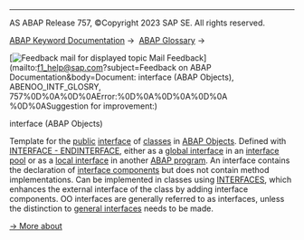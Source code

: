   

* * *

AS ABAP Release 757, ©Copyright 2023 SAP SE. All rights reserved.

[ABAP Keyword Documentation](javascript:call_link\('abenabap.htm'\)) →  [ABAP Glossary](javascript:call_link\('abenabap_glossary.htm'\)) → 

 [![](Mail.gif?object=Mail.gif&sap-language=EN "Feedback mail for displayed topic") Mail Feedback](mailto:f1_help@sap.com?subject=Feedback on ABAP Documentation&body=Document: interface \(ABAP Objects\), ABENOO_INTF_GLOSRY, 757%0D%0A%0D%0AError:%0D%0A%0D%0A%0D%0A
%0D%0ASuggestion for improvement:)

interface (ABAP Objects)

Template for the [public](javascript:call_link\('abenpublic_glosry.htm'\) "Glossary Entry") [interface](javascript:call_link\('abenintf_gen_glosry.htm'\) "Glossary Entry") of [classes](javascript:call_link\('abenclass_glosry.htm'\) "Glossary Entry") in [ABAP Objects](javascript:call_link\('abenabap_objects_glosry.htm'\) "Glossary Entry"). Defined with [INTERFACE - ENDINTERFACE](javascript:call_link\('abapinterface.htm'\)), either as a [global interface](javascript:call_link\('abenglobal_interface_glosry.htm'\) "Glossary Entry") in an [interface pool](javascript:call_link\('abeninterface_pool_glosry.htm'\) "Glossary Entry") or as a [local interface](javascript:call_link\('abenlocal_interface_glosry.htm'\) "Glossary Entry") in another [ABAP program](javascript:call_link\('abenabap_program_glosry.htm'\) "Glossary Entry"). An interface contains the declaration of [interface components](javascript:call_link\('abeninterface_component_glosry.htm'\) "Glossary Entry") but does not contain method implementations. Can be implemented in classes using [INTERFACES](javascript:call_link\('abapinterfaces.htm'\)), which enhances the external interface of the class by adding interface components. OO interfaces are generally referred to as interfaces, unless the distinction to [general interfaces](javascript:call_link\('abenintf_gen_glosry.htm'\) "Glossary Entry") needs to be made.

[→ More about](javascript:call_link\('abeninterfac.htm'\))